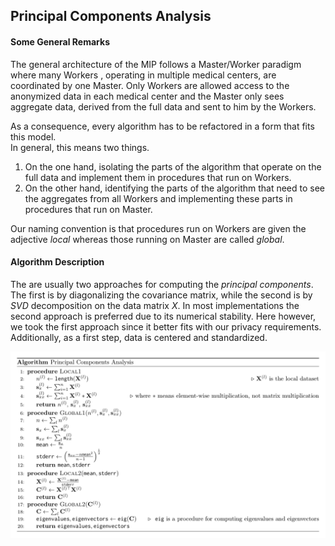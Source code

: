 ## Principal Components Analysis

#### Some General Remarks

The general architecture of the MIP follows a Master/Worker paradigm where many Workers
, operating in multiple medical centers, are coordinated by one Master. Only Workers 
are allowed access to the anonymized data in each medical center and the Master only 
sees aggregate data, derived from the full data and sent to him by the Workers.

As a consequence, every algorithm has to be refactored in a form that fits this model.  
In general, this means two things. 
1. On the one hand, isolating the parts of the algorithm that operate on the full data 
and implement them in procedures that run on Workers.  
2. On the other hand, identifying the parts of the algorithm that need to see the 
aggregates from all Workers and implementing these parts in procedures that run on 
Master.

Our naming convention is that procedures run on Workers are given the adjective _local_
whereas those running on Master are called _global_.

#### Algorithm Description

The are usually two approaches for computing the *principal components*. The first is by 
diagonalizing the covariance matrix, while the second is by *SVD* decomposition on the data
matrix *X*. In most implementations the second approach is preferred due to its numerical 
stability. Here however, we took the first approach since it better fits with our privacy 
requirements. Additionally, as a first step, data is centered and standardized.

![pseudo](pseudocode.png)


